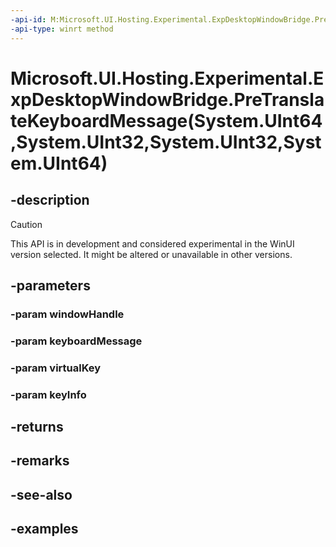 ```yaml
---
-api-id: M:Microsoft.UI.Hosting.Experimental.ExpDesktopWindowBridge.PreTranslateKeyboardMessage(System.UInt64,System.UInt32,System.UInt32,System.UInt64)
-api-type: winrt method
---
```


# Microsoft.UI.Hosting.Experimental.ExpDesktopWindowBridge.PreTranslateKeyboardMessage(System.UInt64,System.UInt32,System.UInt32,System.UInt64)

<!--
public bool PreTranslateKeyboardMessage (ulong windowHandle, uint keyboardMessage, uint virtualKey, ulong keyInfo);
-->

## -description

> [!CAUTION]
> This API is in development and considered experimental in the WinUI version selected. It might be altered or unavailable in other versions.

## -parameters

### -param windowHandle

### -param keyboardMessage

### -param virtualKey

### -param keyInfo

## -returns

## -remarks

## -see-also

## -examples
